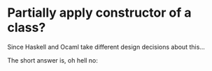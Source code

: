 # Partially apply constructor of a class?

Since Haskell and Ocaml take different design decisions about this...

The short answer is, oh hell no:

```clojure

```

